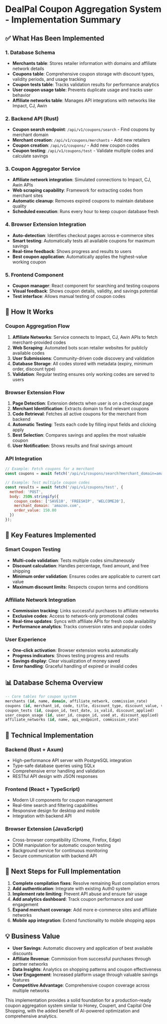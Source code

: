 # DealPal Coupon Aggregation System - Implementation Summary

## ✅ What Has Been Implemented

### 1. Database Schema
- **Merchants table**: Stores retailer information with domains and affiliate network details
- **Coupons table**: Comprehensive coupon storage with discount types, validity periods, and usage tracking
- **Coupon tests table**: Tracks validation results for performance analytics
- **User coupon usage table**: Prevents duplicate usage and tracks user behavior
- **Affiliate networks table**: Manages API integrations with networks like Impact, CJ, Awin

### 2. Backend API (Rust)
- **Coupon search endpoint**: `/api/v1/coupons/search` - Find coupons by merchant domain
- **Merchant creation**: `/api/v1/coupons/merchants` - Add new retailers
- **Coupon creation**: `/api/v1/coupons/` - Add new coupon codes
- **Coupon testing**: `/api/v1/coupons/test` - Validate multiple codes and calculate savings

### 3. Coupon Aggregator Service
- **Affiliate network integration**: Simulated connections to Impact, CJ, Awin APIs
- **Web scraping capability**: Framework for extracting codes from merchant sites
- **Automatic cleanup**: Removes expired coupons to maintain database quality
- **Scheduled execution**: Runs every hour to keep coupon database fresh

### 4. Browser Extension Integration
- **Auto-detection**: Identifies checkout pages across e-commerce sites
- **Smart testing**: Automatically tests all available coupons for maximum savings
- **Real-time feedback**: Shows progress and results to users
- **Best coupon application**: Automatically applies the highest-value working coupon

### 5. Frontend Component
- **Coupon manager**: React component for searching and testing coupons
- **Visual feedback**: Shows coupon details, validity, and savings potential
- **Test interface**: Allows manual testing of coupon codes

## 🚀 How It Works

### Coupon Aggregation Flow
1. **Affiliate Networks**: Service connects to Impact, CJ, Awin APIs to fetch merchant-provided codes
2. **Web Scraping**: Automated bots scan retailer websites for publicly available codes
3. **User Submissions**: Community-driven code discovery and validation
4. **Database Storage**: All codes stored with metadata (expiry, minimum order, discount type)
5. **Validation**: Regular testing ensures only working codes are served to users

### Browser Extension Flow
1. **Page Detection**: Extension detects when user is on a checkout page
2. **Merchant Identification**: Extracts domain to find relevant coupons
3. **Code Retrieval**: Fetches all active coupons for the merchant from backend
4. **Automatic Testing**: Tests each code by filling input fields and clicking apply
5. **Best Selection**: Compares savings and applies the most valuable coupon
6. **User Notification**: Shows results and final savings amount

### API Integration
```javascript
// Example: Fetch coupons for a merchant
const coupons = await fetch('/api/v1/coupons/search?merchant_domain=amazon.com&active_only=true');

// Example: Test multiple coupon codes
const results = await fetch('/api/v1/coupons/test', {
  method: 'POST',
  body: JSON.stringify({
    coupon_codes: ['SAVE10', 'FREESHIP', 'WELCOME20'],
    merchant_domain: 'amazon.com',
    order_value: 150.00
  })
});
```

## 🎯 Key Features Implemented

### Smart Coupon Testing
- **Multi-code validation**: Tests multiple codes simultaneously
- **Discount calculation**: Handles percentage, fixed amount, and free shipping
- **Minimum order validation**: Ensures codes are applicable to current cart value
- **Maximum discount limits**: Respects coupon terms and conditions

### Affiliate Network Integration
- **Commission tracking**: Links successful purchases to affiliate networks
- **Exclusive codes**: Access to network-only promotional codes
- **Real-time updates**: Syncs with affiliate APIs for fresh code availability
- **Performance analytics**: Tracks conversion rates and popular codes

### User Experience
- **One-click activation**: Browser extension works automatically
- **Progress indicators**: Shows testing progress and results
- **Savings display**: Clear visualization of money saved
- **Error handling**: Graceful handling of expired or invalid codes

## 📊 Database Schema Overview

```sql
-- Core tables for coupon system
merchants (id, name, domain, affiliate_network, commission_rate)
coupons (id, merchant_id, code, title, discount_type, discount_value, valid_until)
coupon_tests (id, coupon_id, test_date, is_valid, discount_applied)
user_coupon_usage (id, user_id, coupon_id, used_at, discount_applied)
affiliate_networks (id, name, api_endpoint, commission_rate)
```

## 🔧 Technical Implementation

### Backend (Rust + Axum)
- High-performance API server with PostgreSQL integration
- Type-safe database queries using SQLx
- Comprehensive error handling and validation
- RESTful API design with JSON responses

### Frontend (React + TypeScript)
- Modern UI components for coupon management
- Real-time search and filtering capabilities
- Responsive design for desktop and mobile
- Integration with backend API

### Browser Extension (JavaScript)
- Cross-browser compatibility (Chrome, Firefox, Edge)
- DOM manipulation for automatic coupon testing
- Background service for continuous monitoring
- Secure communication with backend API

## 🚀 Next Steps for Full Implementation

1. **Complete compilation fixes**: Resolve remaining Rust compilation errors
2. **Add authentication**: Integrate with existing Auth0 system
3. **Implement rate limiting**: Prevent API abuse and ensure fair usage
4. **Add analytics dashboard**: Track coupon performance and user engagement
5. **Expand merchant coverage**: Add more e-commerce sites and affiliate networks
6. **Mobile app integration**: Extend functionality to mobile shopping apps

## 💡 Business Value

- **User Savings**: Automatic discovery and application of best available discounts
- **Affiliate Revenue**: Commission from successful purchases through partner networks
- **Data Insights**: Analytics on shopping patterns and coupon effectiveness
- **User Engagement**: Increased platform usage through valuable savings features
- **Competitive Advantage**: Comprehensive coupon coverage across multiple networks

This implementation provides a solid foundation for a production-ready coupon aggregation system similar to Honey, Coupert, and Capital One Shopping, with the added benefit of AI-powered optimization and comprehensive analytics.